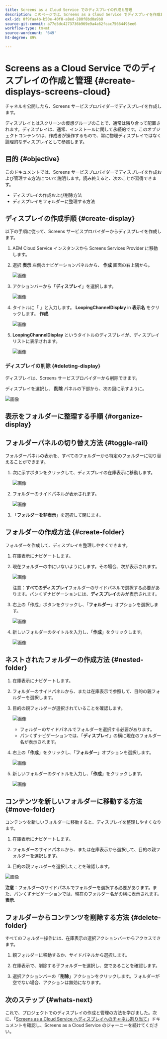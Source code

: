```yaml
---
title: Screens as a Cloud Service でのディスプレイの作成と管理
description: このページでは、Screens as a Cloud Service でディスプレイを作成および管理する方法について説明します。
exl-id: 0f9faa4b-b50e-40f8-a8ed-280f8bd0a9b8
source-git-commit: a77e5dc4273736b969e9a4a62fcac75664495ee6
workflow-type: tm+mt
source-wordcount: '649'
ht-degree: 89%

---
```


# Screens as a Cloud Service でのディスプレイの作成と管理 {#create-displays-screens-cloud}

チャネルを公開したら、Screens サービスプロバイダーでディスプレイを作成します。

ディスプレイとはスクリーンの仮想グループのことで、通常は隣り合って配置されます。ディスプレイは、通常、インストールに関して永続的です。このオブジェクトコンテンツは、作成者が操作するもので、常に物理ディスプレイではなく論理的なディスプレイとして参照します。

## 目的 {#objective}

このドキュメントでは、Screens サービスプロバイダーでディスプレイを作成および管理する方法について説明します。読み終えると、次のことが習得できます。

* ディスプレイの作成および削除方法
* ディスプレイをフォルダーに整理する方法

## ディスプレイの作成手順 {#create-display}

以下の手順に従って、Screens サービスプロバイダーからディスプレイを作成します。

1. AEM Cloud Service インスタンスから Screens Services Provider に移動します。
1. 選択 **表示** 左側のナビゲーションパネルから、 **作成** 画面の右上隅から。

   ![画像](/help/screens-cloud/assets/display/disp-1.png)

1. アクションバーから「**ディスプレイ**」を選択します。

   ![画像](/help/screens-cloud/assets/display/disp-2.png)

1. タイトルに「 」と入力します。 **LoopingChannelDisplay** in **表示名** をクリックします。 **作成**.

   ![画像](/help/screens-cloud/assets/display/disp3.png)

1. **LoopingChannelDisplay** というタイトルのディスプレイが、ディスプレイリストに表示されます。

   ![画像](/help/screens-cloud/assets/display/disp-4.png)

### ディスプレイの削除 {#deleting-display}

ディスプレイは、Screens サービスプロバイダーから削除できます。

ディスプレイを選択し、 **削除** パネルの下部から、次の図に示すように。

![画像](/help/screens-cloud/assets/display/disp-5.png)

## 表示をフォルダーに整理する手順 {#organize-display}

## フォルダーパネルの切り替え方法 {#toggle-rail}

フォルダーパネルの表示を、すべてのフォルダーから特定のフォルダーに切り替えることができます。

1. 次に示すボタンをクリックして、ディスプレイの在庫表示に移動します。

   ![画像](/help/screens-cloud/assets/display/display-inventory.png)

1. フォルダーのサイドパネルが表示されます。

   ![画像](/help/screens-cloud/assets/display/toggle-rail.png)

1. 「**フォルダーを非表示**」を選択して閉じます。

## フォルダーの作成方法 {#create-folder}

フォルダーを作成して、ディスプレイを整理しやすくできます。

1. 在庫表示にナビゲートします。
1. 現在フォルダーの中にいないようにします。その場合、次が表示されます。

   ![画像](/help/screens-cloud/assets/display/verify-view.png)

   注意：**すべてのディスプレイ**&#x200B;フォルダーのサイドパネルで選択する必要があります。パンくずナビゲーションには、**ディスプレイ**&#x200B;のみが表示されます。

1. 右上の「作成」ボタンをクリックし、「**フォルダー**」オプションを選択します。

   ![画像](/help/screens-cloud/assets/display/Createfolder.png)

1. 新しいフォルダーのタイトルを入力し、「**作成**」をクリックします。

   ![画像](/help/screens-cloud/assets/display/Createfolder2.png)

## ネストされたフォルダーの作成方法 {#nested-folder}

1. 在庫表示にナビゲートします。

1. フォルダーのサイドパネルから、または在庫表示で参照して、目的の親フォルダーを選択します。
1. 目的の親フォルダーが選択されていることを確認します。

   ![画像](/help/screens-cloud/assets/display/Nestedview.png)

   * フォルダーのサイドパネルでフォルダーを選択する必要があります。
   * パンくずナビゲーションでは、「**ディスプレイ**」の横に現在のフォルダー名が表示されます。

1. 右上の「**作成**」をクリックし、「**フォルダー**」オプションを選択します。

   ![画像](/help/screens-cloud/assets/display/Createfolder.png)

1. 新しいフォルダーのタイトルを入力し、「**作成**」をクリックします。

   ![画像](/help/screens-cloud/assets/display/Createfolder2.png)

## コンテンツを新しいフォルダーに移動する方法 {#move-folder}

コンテンツを新しいフォルダーに移動すると、ディスプレイを整理しやすくなります。

1. 在庫表示にナビゲートします。

1. フォルダーのサイドパネルから、または在庫表示から選択して、目的の親フォルダーを選択します。

1. 目的の親フォルダーを選択したことを確認します。

![画像](/help/screens-cloud/assets/display/movetofolder.png)

**注意**：フォルダーのサイドパネルでフォルダーを選択する必要があります。また、パンくずナビゲーションでは、現在のフォルダー名がの横に表示されます。 **表示**.

## フォルダーからコンテンツを削除する方法 {#delete-folder}

すべてのフォルダー操作には、在庫表示の選択アクションバーからアクセスできます。

1. 親フォルダーに移動するか、サイドパネルから選択します。

1. 在庫表示で、削除する子フォルダーを選択し、空であることを確認します。

1. 選択アクションバーの「**削除**」アクションをクリックします。フォルダーが空でない場合、アクションは無効になります。


## 次のステップ {#whats-next}

これで、プロジェクトでのディスプレイの作成と管理の方法を学びました。次に、「[Screens as a Cloud Service へディスプレイへのチャネル割り当て](https://experienceleague.adobe.com/docs/experience-manager-cloud-service/screens-as-cloud-service/create-content/assigning-channels-to-display.html)」ドキュメントを確認し、Screens as a Cloud Service のジャーニーを続けてください。
